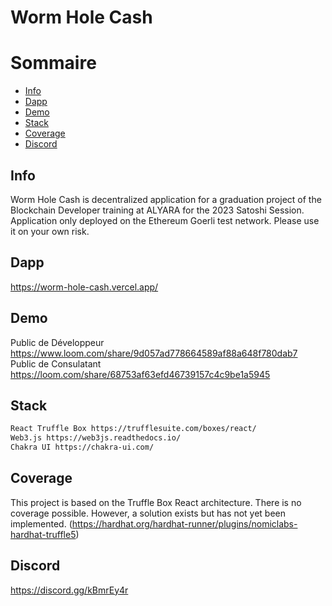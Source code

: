 # Worm Hole Cash

# Sommaire
- [Info](#Info)
- [Dapp](#Dapp)
- [Demo](#Demo)
- [Stack](#Stack)
- [Coverage](#Coverage)
- [Discord](#Protection-contre-une-Reentrance)


## Info
Worm Hole Cash is decentralized application for a graduation project of the Blockchain Developer training at ALYARA for the 2023 Satoshi Session.
Application only deployed on the Ethereum Goerli test network.
Please use it on your own risk.

## Dapp
https://worm-hole-cash.vercel.app/

## Demo
Public de Développeur https://www.loom.com/share/9d057ad778664589af88a648f780dab7
Public de Consulatant https://loom.com/share/68753af63efd46739157c4c9be1a5945

## Stack
  ```sh
React Truffle Box https://trufflesuite.com/boxes/react/
Web3.js https://web3js.readthedocs.io/
Chakra UI https://chakra-ui.com/
```

## Coverage
This project is based on the Truffle Box React architecture. There is no coverage possible.
However, a solution exists but has not yet been implemented. 
(https://hardhat.org/hardhat-runner/plugins/nomiclabs-hardhat-truffle5)

## Discord
https://discord.gg/kBmrEy4r
